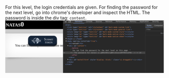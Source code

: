 For this level, the login credentials are given. For finding the password for the next level, go into chrome's developer and inspect the HTML. The password is inside the div tag: `content`.
<img title="inspect html" alt="Alt text" src="image_resources/natas0.png">
